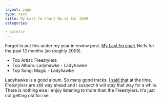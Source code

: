 ```yaml
---
layout: page
type: text
title: My Last.fm Chart No.1s for 2009
categories: 

- owtelse
---
```

Forgot to put this under my year in review post. [My Last.fm chart](http://www.last.fm/user/i5m/charts) No.1s for the past 12 months (so roughly 2009).

* Top Artist: Freestylers 
* Top Album: Ladyhawke - Ladyhawke 
* Top Song: Magic - Ladyhawke

Ladyhawke is a good album. So many good tracks. [I said that](http://i5m.co.uk/post/116758292/right-lets-try-out-some-reblogging-and-then) at the time. Freestylers are still way ahead and I suspect it will stay that way for a while. There is nothing else I enjoy listening to more than the Freestylers. It's just not getting old for me.
